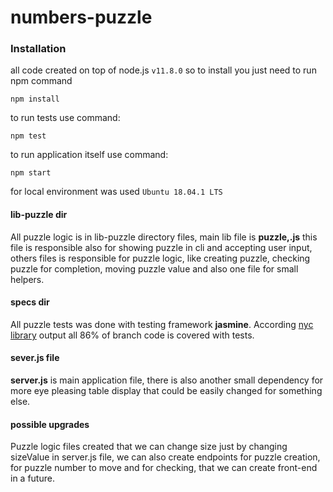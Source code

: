 # numbers-puzzle

### Installation
all code created on top of node.js <code>v11.8.0</code>
so to install you just need to run npm command

    npm install

to run tests use command:

    npm test
    
to run application itself use command:
    
    npm start
    
for local environment was used <code>Ubuntu 18.04.1 LTS</code>

#### lib-puzzle dir
All puzzle logic is in lib-puzzle directory files, 
main lib file is <b>puzzle,.js</b> this file is responsible 
also for showing puzzle in cli and accepting user input, 
others files is responsible for puzzle logic, like creating puzzle, 
checking puzzle for completion, moving puzzle value and also one file 
for small helpers.

#### specs dir
All puzzle tests was done with testing framework <b>jasmine</b>. 
According [nyc library](https://www.npmjs.com/package/nyc) output 
all 86% of branch code is covered with tests. 
  

#### sever.js file
<b>server.js</b> is main application file, there is also another small dependency for 
more eye pleasing table display that could be easily changed for 
something else.

#### possible upgrades
Puzzle logic files created that we can change size just by 
changing sizeValue in server.js file, we can also create endpoints 
for puzzle creation, for puzzle number to move and for checking, 
that we can create front-end in a future.    
